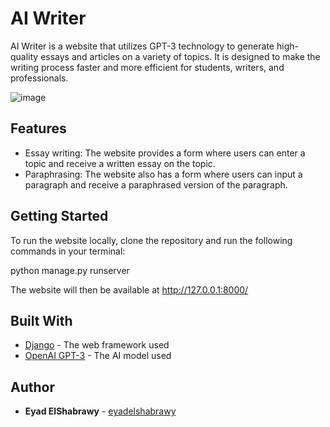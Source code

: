 # AI Writer

AI Writer is a website that utilizes GPT-3 technology to generate high-quality essays and articles on a variety of topics. It is designed to make the writing process faster and more efficient for students, writers, and professionals.

![image](https://user-images.githubusercontent.com/33957756/213571121-ce79aa3b-c6af-4c72-a0e5-a924109006e9.png)


## Features

- Essay writing: The website provides a form where users can enter a topic and receive a written essay on the topic.
- Paraphrasing: The website also has a form where users can input a paragraph and receive a paraphrased version of the paragraph.


## Getting Started

To run the website locally, clone the repository and run the following commands in your terminal:

python manage.py runserver

The website will then be available at http://127.0.0.1:8000/

## Built With

- [Django](https://www.djangoproject.com/) - The web framework used
- [OpenAI GPT-3](https://openai.com/gpt-3/) - The AI model used

## Author

- **Eyad ElShabrawy** - [eyadelshabrawy](https://github.com/eyadelshabrawy)

